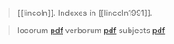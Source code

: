 > [[lincoln]]. Indexes in [[lincoln1991]]. 

> locorum [pdf](a/lincoln1991-index-locorum.pdf)
> verborum [pdf](a/lincoln1991-index-verborum.pdf)
> subjects [pdf](a/lincoln1991-index-of-subjects.pdf)